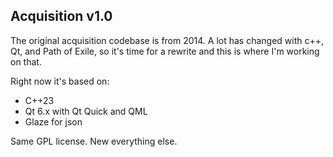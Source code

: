 ## Acquisition v1.0

The original acquisition codebase is from 2014. A lot has changed with c++, Qt, and Path of Exile, so it's time for a rewrite and this is where I'm working on that.

Right now it's based on:
- C++23
- Qt 6.x with Qt Quick and QML
- Glaze for json

Same GPL license. New everything else.
